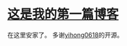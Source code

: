 # [这是我的第一篇博客](https://github.com/zhizunbao84/gitblog/issues/1)

在这里安家了。
多谢[yihong0618](https://github.com/yihong0618/gitblog)的开源。